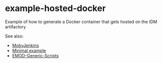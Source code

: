 # example-hosted-docker
Example of how to generate a Docker container that gets hosted on the IDM artifactory

See also:
- [MobyJenkins](https://github.com/InstituteforDiseaseModeling/MobyJenkins)
- [Minimal example](https://github.com/InstituteforDiseaseModeling/example-container-build/tree/main/minimal)
- [EMOD-Generic-Scripts](https://github.com/InstituteforDiseaseModeling/EMOD-Generic-Scripts/blob/main/docker)
